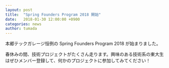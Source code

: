 ```yaml
---
layout: post
title:  "Spring Founders Program 2018 開始"
date:   2018-01-30 12:00:00 +0900
categories: news
author: tumada
---
```


本郷テックガレージ恒例の Spring Founders Program 2018 が始まりました。

春休みの間、技術プロジェクトがたくさん走ります。興味のある技術系の東大生はぜひメンバー登録して、何かのプロジェクトに参加してみてください！